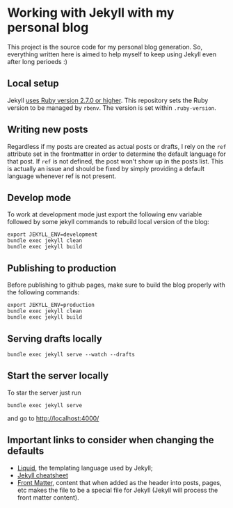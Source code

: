 # Working with Jekyll with my personal blog

This project is the source code for my personal blog generation. So, everything written here is aimed to help myself to keep using Jekyll even after long perioeds :)

## Local setup

Jekyll [uses Ruby version 2.7.0 or higher](https://jekyllrb.com/docs/).
This repository sets the Ruby version to be managed by `rbenv`. The version is set within `.ruby-version`.

## Writing new posts

Regardless if my posts are created as actual posts or drafts, I rely on the `ref` attribute set in the frontmatter in order to determine the default language for that post. If `ref` is not defined, the post won't show up in the posts list. This is actually an issue and should be fixed by simply providing a default language whenever ref is not present.

## Develop mode

To work at development mode just export the following env variable followed by some jekyll commands to rebuild local version of the blog:

```
export JEKYLL_ENV=development
bundle exec jekyll clean
bundle exec jekyll build
```

## Publishing to production

Before publishing to github pages, make sure to build the blog properly with the following commands:

```
export JEKYLL_ENV=production
bundle exec jekyll clean
bundle exec jekyll build
```

## Serving drafts locally

```
bundle exec jekyll serve --watch --drafts
```

## Start the server locally

To star the server just run

```
bundle exec jekyll serve
```

and go to [http://localhost:4000/](http://localhost:4000/)

## Important links to consider when changing the defaults

- [Liquid](https://shopify.github.io/liquid/filters/split/), the templating language used by Jekyll;
- [Jekyll cheatsheet](https://devhints.io/jekyll)
- [Front Matter](https://jekyllrb.com/docs/front-matter/), content that when added as the header into posts, pages, etc makes the file to be a special file for Jekyll (Jekyll will process the front matter content).

